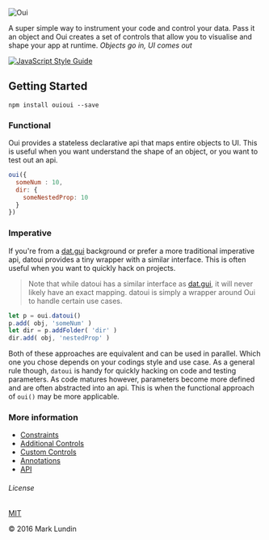 ![Oui](http://i.imgur.com/GCqgzWw.png)

A super simple way to instrument your code and control your data. Pass it an object and Oui creates a set of controls that allow you to visualise and shape your app at runtime. _Objects go in, UI comes out_

[![JavaScript Style Guide](https://img.shields.io/badge/code%20style-standard-brightgreen.svg)](http://standardjs.com/)

## Getting Started

```
npm install ouioui --save
```
### Functional

Oui provides a stateless declarative api that maps entire objects to UI. This is useful when you want understand the shape of an object, or you want to test out an api.

```javascript
oui({
  someNum : 10,
  dir: {
    someNestedProp: 10  
  }
})
```

### Imperative

If you're from a [dat.gui](https://github.com/dataarts/dat.gui) background or prefer a more traditional imperative api, datoui provides a tiny wrapper with a similar interface. This is often useful when you want to quickly hack on projects.

> Note that while datoui has a similar interface as [dat.gui](https://github.com/dataarts/dat.gui), it will never likely have an exact mapping. datoui is simply a wrapper around Oui to handle certain use cases.

```javascript
let p = oui.datoui()
p.add( obj, 'someNum' )
let dir = p.addFolder( 'dir' )
dir.add( obj, 'nestedProp' )
```

Both of these approaches are equivalent and can be used in parallel. Which one you chose depends on your codings style and use case. As a general rule though, `datoui` is handy for quickly hacking on code and testing parameters. As code matures however, parameters become more defined and are often abstracted into an api. This is when the functional approach of `oui()` may be more applicable.

### More information

- [Constraints](/docs/constraints.md)
- [Additional Controls](/docs/additional-controls.md)
- [Custom Controls](/docs/custom-controls.md)
- [Annotations](/docs/annotations.md)
- [API](/docs/api.md)


###### License
[MIT](./LICENSE.md)

© 2016 Mark Lundin
